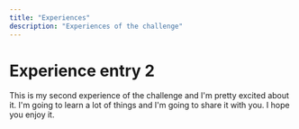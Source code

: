 ```yaml
---
title: "Experiences"
description: "Experiences of the challenge" 
---
```

# Experience entry 2
This is my second experience of the challenge and I'm pretty excited about it. I'm going to learn a lot of things and I'm going to share it with you. I hope you enjoy it.